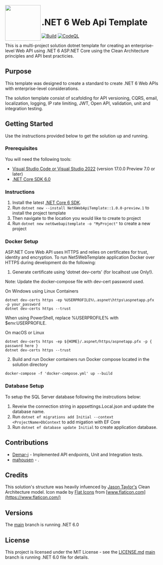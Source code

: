 <img align="left" width="116" height="116" src="https://raw.githubusercontent.com/marlonajgayle/Net6ApiWebTemplate/develop/src/Content/.template.config/icon.png" />

# .NET 6 Web Api Template
[![Build](https://github.com/marlonajgayle/Net6WebApiTemplate/actions/workflows/dotnet.yml/badge.svg?branch=develop)](https://github.com/marlonajgayle/Net6WebApiTemplate/actions/workflows/dotnet.yml)
[![CodeQL](https://github.com/marlonajgayle/Net6WebApiTemplate/actions/workflows/codeql-analysis.yml/badge.svg?branch=develop)](https://github.com/marlonajgayle/Net6WebApiTemplate/actions/workflows/codeql-analysis.yml)

This is a multi-project solution dotnet template for creating an enterprise-level Web API using .NET 6 ASP.NET Core using the
Clean Architecture principles and API best practicies.

## Purpose
This template was designed to create a standard to create .NET 6 Web APIs with enterprise-level considerations.

The solution template consist of scafolding for API versioning, CQRS, email, localization, logging, IP rate limiting, JWT, Open API, validation, unit and integration testing.

## Getting Started
Use the instructions provided below to get the solution up and running.

### Prerequisites
You will need the following tools:
* [Visual Studio Code or Visual Studio 2022](https://visualstudio.microsoft.com/vs/) (version 17.0.0 Preview 7.0 or later)
* [.NET Core SDK 6.0](https://dotnet.microsoft.com/download/dotnet/6.0)

### Instructions
1. Install the latest [.NET Core 6 SDK](https://dotnet.microsoft.com/download). 
2. Run `dotnet new --install Net6WebApiTemplate::1.0.0-preview.1` to install the project template
3. Then navigate to the location you would like to create to project
4. Run `dotnet new net6webapitemplate -o "MyProject"` to create a new project

### Docker Setup
ASP.NET Core Web API uses HTTPS and relies on certificates for trust, identity and encryption. 
To run Net5WebTemplate application Docker over HTTPS during development do the following:
1. Generate certificate using 'dotnet dev-certs' (for localhost use Only!).

Note: Update the docker-compose file with dev-cert password used.

On Windows using Linux Containers
```
dotnet dev-certs https -ep %USERPROFILE%\.aspnet\https\aspnetapp.pfx  -p your_password
dotnet dev-certs https --trust
````
When using PowerShell, replace %USERPROFILE% with $env:USERPROFILE.

On macOS or Linux
```
dotnet dev-certs https -ep ${HOME}/.aspnet/https/aspnetapp.pfx -p { password here }
dotnet dev-certs https --trust
```
2. Build and run Docker containers run Docker compose located in the solution directory
```
docker-compose -f 'docker-compose.yml' up --build
```

### Database Setup
To setup the SQL Server database following the instrcutions below:
1. Reveiw the connection string in appsettings.Local.json and update the database name.
2. Run `dotnet ef migrations add Initial --context <ProjectName>DbContext` to add migation with EF Core 
3. Run `dotnet ef database update Initial` to create application database.

## Contributions
- [Demar-j](https://github.com/Demar-j) - Implemented API endpoints, Unit and Integration tests.
- [mahousen](https://github.com/mahousen) - .

## Credits
This solution's structure was heavily infuenced by [Jason Taylor's](https://github.com/jasontaylordev) Clean Architecture model.
Icon made by [Flat Icons](https://www.flaticon.com/authors/flat-icons) from [www.flaticon.com](https://www.flaticon.com/)


## Versions
The [main](https://github.com/marlonajgayle/Net6WebApiTemplate/main) branch is running .NET 6.0

## License
This project is licensed under the MIT License - see the [LICENSE.md](https://github.com/marlonajgayle/Net6WebApiTemplate/main/LICENSE.md) [main](https://github.com/marlonajgayle/Net6WebApiTemplate/main) branch is running .NET 6.0
file for details.